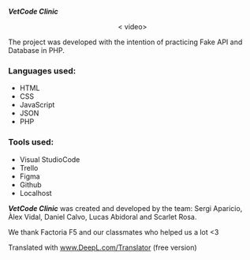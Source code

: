 ***VetCode Clinic*** 


<p align="center">
< video>
 </p>
The project was developed with the intention of practicing Fake API and Database in PHP.

### Languages used:
 - HTML
 - CSS
 - JavaScript
 - JSON
 - PHP

### Tools used:
 - Visual StudioCode
 - Trello
 - Figma
 - Github
 - Localhost

***VetCode Clinic*** was created and developed by the team:
Sergi Aparicio, Àlex Vidal, Daniel Calvo, Lucas Abidoral and Scarlet Rosa.

We thank Factoria F5 and our classmates who helped us a lot <3



Translated with www.DeepL.com/Translator (free version)
